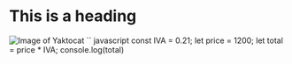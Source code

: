 # This is a heading
![Image of Yaktocat](https://octodex.github.com/images/yaktocat.png)
`` javascript
const IVA = 0.21;
let price = 1200;
let total = price * IVA;
console.log(total)
```
